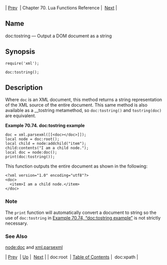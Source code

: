 | [Prev](lua.ref.xml.doc_root)  | Chapter 70. Lua Functions Reference |  [Next](lua.ref.xml.doc_xpath) |

<a name="lua.ref.xml.doc_tostring"></a>
## Name

doc:tostring — Output a DOM document as a string

<a name="idp19355232"></a>
## Synopsis

`require('xml');`

`doc:tostring();`

<a name="idp19358192"></a>
## Description

Where `doc` is an XML document, this method returns a string representation of the XML source of the entire document. This same method is also available as a __tostring metamethod, so `doc:tostring()` and `tostring(doc)` are equivalent.

<a name="lua.ref.xml.doc_tostring.example"></a>

**Example 70.74. doc:tostring example**

```
doc = xml.parsexml([[<doc></doc>]]);
local node = doc:root();
local child = node:addchild("item");
child:contents("I am a child node.");
local doc = node:doc();
print(doc:tostring());
```

This function outputs the entire document as shown in the following:

```
<?xml version="1.0" encoding="utf8"?>
<doc>
  <item>I am a child node.</item>
</doc>
```

### Note

The `print` function will automatically convert a document to string so the use of `doc:tostring` in [Example 70.74, “doc:tostring example”](lua.ref.xml.doc_tostring#lua.ref.xml.doc_tostring.example "Example 70.74. doc:tostring example") is not strictly necessary.

<a name="idp19367104"></a>
### See Also

[node:doc](lua.ref.xml.node_doc "node:doc") and [xml.parsexml](lua.ref.xml.parsexml "xml.parsexml")

| [Prev](lua.ref.xml.doc_root)  | [Up](lua.function.details) |  [Next](lua.ref.xml.doc_xpath) |
| doc:root  | [Table of Contents](index) |  doc:xpath |

